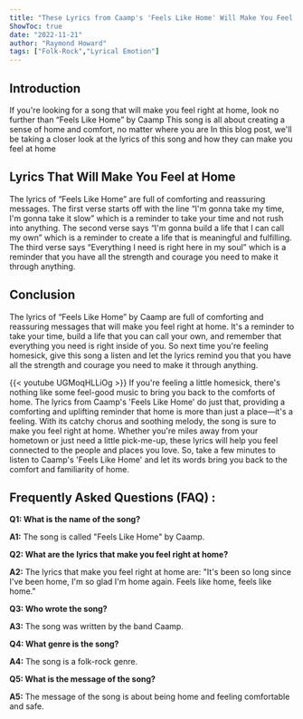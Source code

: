 ```yaml
---
title: "These Lyrics from Caamp's 'Feels Like Home' Will Make You Feel Right at Home!"
ShowToc: true 
date: "2022-11-21"
author: "Raymond Howard" 
tags: ["Folk-Rock","Lyrical Emotion"]
---
```

## Introduction

If you're looking for a song that will make you feel right at home, look no further than “Feels Like Home” by Caamp This song is all about creating a sense of home and comfort, no matter where you are In this blog post, we'll be taking a closer look at the lyrics of this song and how they can make you feel at home 

## Lyrics That Will Make You Feel at Home 

The lyrics of “Feels Like Home” are full of comforting and reassuring messages. The first verse starts off with the line “I'm gonna take my time, I'm gonna take it slow” which is a reminder to take your time and not rush into anything. The second verse says “I'm gonna build a life that I can call my own” which is a reminder to create a life that is meaningful and fulfilling. The third verse says “Everything I need is right here in my soul” which is a reminder that you have all the strength and courage you need to make it through anything. 

## Conclusion

The lyrics of “Feels Like Home” by Caamp are full of comforting and reassuring messages that will make you feel right at home. It's a reminder to take your time, build a life that you can call your own, and remember that everything you need is right inside of you. So next time you're feeling homesick, give this song a listen and let the lyrics remind you that you have all the strength and courage you need to make it through anything.

{{< youtube UGMoqHLLiOg >}} 
If you're feeling a little homesick, there's nothing like some feel-good music to bring you back to the comforts of home. The lyrics from Caamp's 'Feels Like Home' do just that, providing a comforting and uplifting reminder that home is more than just a place—it's a feeling. With its catchy chorus and soothing melody, the song is sure to make you feel right at home. Whether you're miles away from your hometown or just need a little pick-me-up, these lyrics will help you feel connected to the people and places you love. So, take a few minutes to listen to Caamp's 'Feels Like Home' and let its words bring you back to the comfort and familiarity of home.

## Frequently Asked Questions (FAQ) :
**Q1: What is the name of the song?**

**A1:** The song is called "Feels Like Home" by Caamp. 

**Q2: What are the lyrics that make you feel right at home?**

**A2:** The lyrics that make you feel right at home are: "It's been so long since I've been home, I'm so glad I'm home again. Feels like home, feels like home." 

**Q3: Who wrote the song?**

**A3:** The song was written by the band Caamp. 

**Q4: What genre is the song?**

**A4:** The song is a folk-rock genre. 

**Q5: What is the message of the song?**

**A5:** The message of the song is about being home and feeling comfortable and safe.



